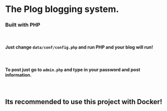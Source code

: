 # The Plog blogging system.
### Built with PHP 

<br>

#### Just change `data/conf/config.php` and run PHP and your blog will run!

<br>

#### To post just go to `admin.php` and type in your password and post information.

<br>

## Its recommended to use this project with Docker!